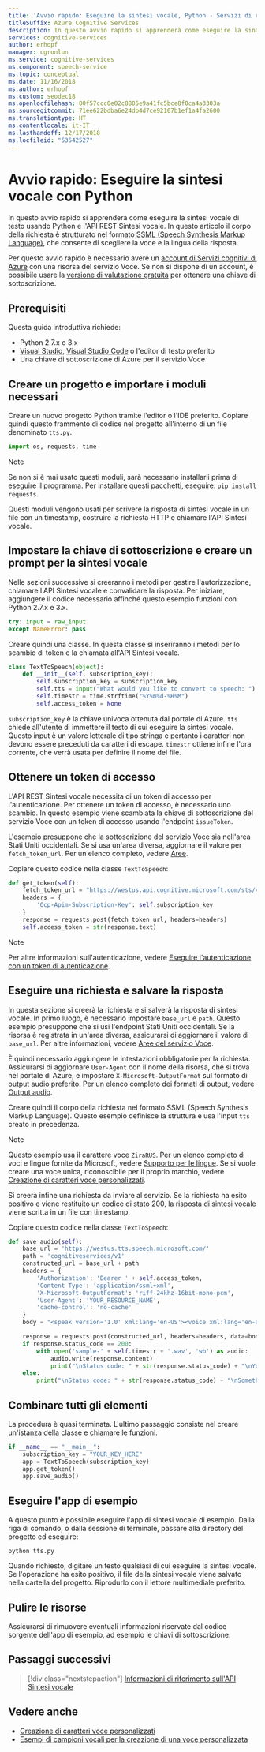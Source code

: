 ```yaml
---
title: 'Avvio rapido: Eseguire la sintesi vocale, Python - Servizi di riconoscimento vocale'
titleSuffix: Azure Cognitive Services
description: In questo avvio rapido si apprenderà come eseguire la sintesi vocale di testo usando Python e l'API REST Sintesi vocale. Il testo di esempio incluso in questo articolo è strutturato come SSML (Speech Synthesis Markup Language). Questo formato consente di scegliere la voce e la lingua della risposta di sintesi vocale.
services: cognitive-services
author: erhopf
manager: cgronlun
ms.service: cognitive-services
ms.component: speech-service
ms.topic: conceptual
ms.date: 11/16/2018
ms.author: erhopf
ms.custom: seodec18
ms.openlocfilehash: 00f57ccc0e02c8805e9a41fc5bce8f0ca4a3303a
ms.sourcegitcommit: 71ee622bdba6e24db4d7ce92107b1ef1a4fa2600
ms.translationtype: HT
ms.contentlocale: it-IT
ms.lasthandoff: 12/17/2018
ms.locfileid: "53542527"
---
```

# <a name="quickstart-convert-text-to-speech-using-python"></a>Avvio rapido: Eseguire la sintesi vocale con Python

In questo avvio rapido si apprenderà come eseguire la sintesi vocale di testo usando Python e l'API REST Sintesi vocale. In questo articolo il corpo della richiesta è strutturato nel formato [SSML (Speech Synthesis Markup Language)](speech-synthesis-markup.md), che consente di scegliere la voce e la lingua della risposta.

Per questo avvio rapido è necessario avere un [account di Servizi cognitivi di Azure](https://docs.microsoft.com/azure/cognitive-services/cognitive-services-apis-create-account) con una risorsa del servizio Voce. Se non si dispone di un account, è possibile usare la [versione di valutazione gratuita](get-started.md) per ottenere una chiave di sottoscrizione.

## <a name="prerequisites"></a>Prerequisiti

Questa guida introduttiva richiede:

* Python 2.7.x o 3.x
* [Visual Studio](https://visualstudio.microsoft.com/downloads/), [Visual Studio Code](https://code.visualstudio.com/download) o l'editor di testo preferito
* Una chiave di sottoscrizione di Azure per il servizio Voce

## <a name="create-a-project-and-import-required-modules"></a>Creare un progetto e importare i moduli necessari

Creare un nuovo progetto Python tramite l'editor o l'IDE preferito. Copiare quindi questo frammento di codice nel progetto all'interno di un file denominato `tts.py`.

```python
import os, requests, time
```

> [!NOTE]
> Se non si è mai usato questi moduli, sarà necessario installarli prima di eseguire il programma. Per installare questi pacchetti, eseguire: `pip install requests`.

Questi moduli vengono usati per scrivere la risposta di sintesi vocale in un file con un timestamp, costruire la richiesta HTTP e chiamare l'API Sintesi vocale.

## <a name="set-the-subscription-key-and-create-a-prompt-for-tts"></a>Impostare la chiave di sottoscrizione e creare un prompt per la sintesi vocale

Nelle sezioni successive si creeranno i metodi per gestire l'autorizzazione, chiamare l'API Sintesi vocale e convalidare la risposta. Per iniziare, aggiungere il codice necessario affinché questo esempio funzioni con Python 2.7.x e 3.x.

```python
try: input = raw_input
except NameError: pass
```

Creare quindi una classe. In questa classe si inseriranno i metodi per lo scambio di token e la chiamata all'API Sintesi vocale.

```python
class TextToSpeech(object):
    def __init__(self, subscription_key):
        self.subscription_key = subscription_key
        self.tts = input("What would you like to convert to speech: ")
        self.timestr = time.strftime("%Y%m%d-%H%M")
        self.access_token = None
```

`subscription_key` è la chiave univoca ottenuta dal portale di Azure. `tts` chiede all'utente di immettere il testo di cui eseguire la sintesi vocale. Questo input è un valore letterale di tipo stringa e pertanto i caratteri non devono essere preceduti da caratteri di escape. `timestr` ottiene infine l'ora corrente, che verrà usata per definire il nome del file.

## <a name="get-an-access-token"></a>Ottenere un token di accesso

L'API REST Sintesi vocale necessita di un token di accesso per l'autenticazione. Per ottenere un token di accesso, è necessario uno scambio. In questo esempio viene scambiata la chiave di sottoscrizione del servizio Voce con un token di accesso usando l'endpoint `issueToken`.

L'esempio presuppone che la sottoscrizione del servizio Voce sia nell'area Stati Uniti occidentali. Se si usa un'area diversa, aggiornare il valore per `fetch_token_url`. Per un elenco completo, vedere [Aree](https://docs.microsoft.com/azure/cognitive-services/speech-service/regions#rest-apis).

Copiare questo codice nella classe `TextToSpeech`:

```python
def get_token(self):
    fetch_token_url = "https://westus.api.cognitive.microsoft.com/sts/v1.0/issueToken"
    headers = {
        'Ocp-Apim-Subscription-Key': self.subscription_key
    }
    response = requests.post(fetch_token_url, headers=headers)
    self.access_token = str(response.text)
```

> [!NOTE]
> Per altre informazioni sull'autenticazione, vedere [Eseguire l'autenticazione con un token di autenticazione](https://docs.microsoft.com/azure/cognitive-services/authentication#authenticate-with-an-authentication-token).

## <a name="make-a-request-and-save-the-response"></a>Eseguire una richiesta e salvare la risposta

In questa sezione si creerà la richiesta e si salverà la risposta di sintesi vocale. In primo luogo, è necessario impostare `base_url` e `path`. Questo esempio presuppone che si usi l'endpoint Stati Uniti occidentali. Se la risorsa è registrata in un'area diversa, assicurarsi di aggiornare il valore di `base_url`. Per altre informazioni, vedere [Aree del servizio Voce](https://docs.microsoft.com/azure/cognitive-services/speech-service/regions#text-to-speech).

È quindi necessario aggiungere le intestazioni obbligatorie per la richiesta. Assicurarsi di aggiornare `User-Agent` con il nome della risorsa, che si trova nel portale di Azure, e impostare `X-Microsoft-OutputFormat` sul formato di output audio preferito. Per un elenco completo dei formati di output, vedere [Output audio](https://docs.microsoft.com/azure/cognitive-services/speech-service/rest-apis#audio-outputs).

Creare quindi il corpo della richiesta nel formato SSML (Speech Synthesis Markup Language). Questo esempio definisce la struttura e usa l'input `tts` creato in precedenza.

>[!NOTE]
> Questo esempio usa il carattere voce `ZiraRUS`. Per un elenco completo di voci e lingue fornite da Microsoft, vedere [Supporto per le lingue](language-support.md).
> Se si vuole creare una voce unica, riconoscibile per il proprio marchio, vedere [Creazione di caratteri voce personalizzati](how-to-customize-voice-font.md).

Si creerà infine una richiesta da inviare al servizio. Se la richiesta ha esito positivo e viene restituito un codice di stato 200, la risposta di sintesi vocale viene scritta in un file con timestamp.

Copiare questo codice nella classe `TextToSpeech`:

```python
def save_audio(self):
    base_url = 'https://westus.tts.speech.microsoft.com/'
    path = 'cognitiveservices/v1'
    constructed_url = base_url + path
    headers = {
        'Authorization': 'Bearer ' + self.access_token,
        'Content-Type': 'application/ssml+xml',
        'X-Microsoft-OutputFormat': 'riff-24khz-16bit-mono-pcm',
        'User-Agent': 'YOUR_RESOURCE_NAME',
        'cache-control': 'no-cache'
    }
    body = "<speak version='1.0' xml:lang='en-US'><voice xml:lang='en-US' xml:gender='Female' name='Microsoft Server Speech Text to Speech Voice (en-US, ZiraRUS)'>" + self.tts + "</voice></speak>"

    response = requests.post(constructed_url, headers=headers, data=body)
    if response.status_code == 200:
        with open('sample-' + self.timestr + '.wav', 'wb') as audio:
            audio.write(response.content)
            print("\nStatus code: " + str(response.status_code) + "\nYour TTS is ready for playback.\n")
    else:
        print("\nStatus code: " + str(response.status_code) + "\nSomething went wrong. Check your subscription key and headers.\n")

```

## <a name="put-it-all-together"></a>Combinare tutti gli elementi

La procedura è quasi terminata. L'ultimo passaggio consiste nel creare un'istanza della classe e chiamare le funzioni.

```python
if __name__ == "__main__":
    subscription_key = "YOUR_KEY_HERE"
    app = TextToSpeech(subscription_key)
    app.get_token()
    app.save_audio()
```

## <a name="run-the-sample-app"></a>Eseguire l'app di esempio

A questo punto è possibile eseguire l'app di sintesi vocale di esempio. Dalla riga di comando, o dalla sessione di terminale, passare alla directory del progetto ed eseguire:

```console
python tts.py
```

Quando richiesto, digitare un testo qualsiasi di cui eseguire la sintesi vocale. Se l'operazione ha esito positivo, il file della sintesi vocale viene salvato nella cartella del progetto. Riprodurlo con il lettore multimediale preferito.

## <a name="clean-up-resources"></a>Pulire le risorse

Assicurarsi di rimuovere eventuali informazioni riservate dal codice sorgente dell'app di esempio, ad esempio le chiavi di sottoscrizione.

## <a name="next-steps"></a>Passaggi successivi

> [!div class="nextstepaction"]
> [Informazioni di riferimento sull'API Sintesi vocale](https://docs.microsoft.com/azure/cognitive-services/speech-service/rest-apis#text-to-speech-api)

## <a name="see-also"></a>Vedere anche 

* [Creazione di caratteri voce personalizzati](how-to-customize-voice-font.md)
* [Esempi di campioni vocali per la creazione di una voce personalizzata](record-custom-voice-samples.md)
